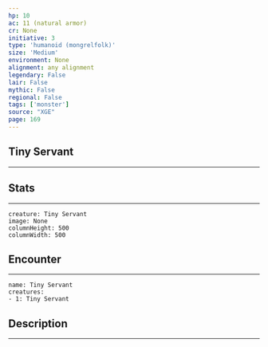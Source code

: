 ```yaml
---
hp: 10
ac: 11 (natural armor)
cr: None
initiative: 3
type: 'humanoid (mongrelfolk)'    
size: 'Medium'
environment: None
alignment: any alignment
legendary: False
lair: False
mythic: False
regional: False
tags: ['monster']
source: "XGE"
page: 169
---
```


## Tiny Servant
---



## Stats
---

```statblock
creature: Tiny Servant
image: None
columnHeight: 500
columnWidth: 500
```

## Encounter
---

```encounter-table
name: Tiny Servant
creatures:
- 1: Tiny Servant
```

## Description
---




